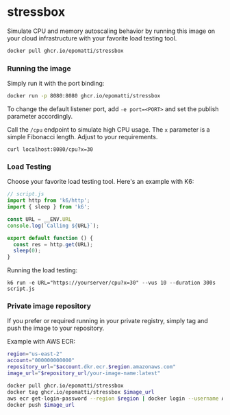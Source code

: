 # stressbox

Simulate CPU and memory autoscaling behavior by running this image on your cloud infrastructure with your favorite load testing tool.

```sh
docker pull ghcr.io/epomatti/stressbox
```

### Running the image

Simply run it with the port binding:

```sh
docker run -p 8080:8080 ghcr.io/epomatti/stressbox
```

To change the default listener port, add `-e port=<PORT>` and set the publish parameter accordingly.

Call the `/cpu` endpoint to simulate high CPU usage. The `x` parameter is a simple Fibonacci length. Adjust to your requirements.

```
curl localhost:8080/cpu?x=30
```

### Load Testing

Choose your favorite load testing tool. Here's an example with K6:

```js
// script.js
import http from 'k6/http';
import { sleep } from 'k6';

const URL = __ENV.URL
console.log(`Calling ${URL}`);

export default function () {
  const res = http.get(URL);
  sleep(0);
}
```

Running the load testing:

```
k6 run -e URL="https://yourserver/cpu?x=30" --vus 10 --duration 300s script.js
```

### Private image repository

If you prefer or required running in your private registry, simply tag and push the image to your repository.

Example with AWS ECR:

```sh
region="us-east-2"
account="000000000000"
repository_url="$account.dkr.ecr.$region.amazonaws.com"
image_url="$repository_url/your-image-name:latest"

docker pull ghcr.io/epomatti/stressbox
docker tag ghcr.io/epomatti/stressbox $image_url
aws ecr get-login-password --region $region | docker login --username AWS --password-stdin $repository_url
docker push $image_url
```